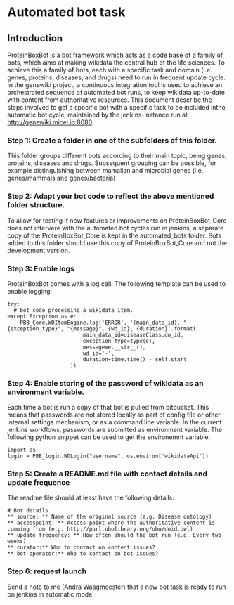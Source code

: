 # Automated bot task
## Introduction
ProteinBoxBot is a bot framework which acts as a code base of a family of bots, which aims at making wikidata the central hub of the life sciences. 
To achieve this a family of bots, each with a specific task and domain (i.e. genes, proteins, diseases, and drugs) need to run in frequent update cycle. 
In the genewiki project, a continuous integration tool is used to achieve an orchestrated sequence of automated bot runs, to keep wikidata up-to-date with content
from authoritative resources. This document describe the steps involved to get a specific bot with a specific task to be included inthe automatic bot cycle, maintained by 
the jenkins-instance run at http://genewiki.micel.io:8080.

### Step 1: Create a folder in one of the subfolders of this folder.
This folder groups different bots according to their main topic, being genes, proteins, diseases and drugs. Subsequent grouping can be possible, for example distinguishing between mamalian and microbial genes (i.e. genes/mammals and genes/bacteria)

### Step 2: Adapt your bot code to reflect the above mentioned folder structure.
To allow for testing if new features or improvements on ProteinBoxBot_Core does not intervere with the automated bot cycles run in jenkins, a separate copy of the ProteinBoxBot_Core is kept 
in the automated_bots folder. Bots added to this folder should use this copy of ProteinBoxBot_Core and not the development version.

### Step 3: Enable logs
ProteinBoxBot comes with a log call. The following template can be used to enable logging:

```
try:
  # bot code processing a wikidata item. 
except Exception as e:
	PBB_Core.WDItemEngine.log('ERROR', '{main_data_id}, "{exception_type}", "{message}", {wd_id}, {duration}'.format(
                        main_data_id=diseaseClass.do_id,
                        exception_type=type(e),
                        message=e.__str__(),
                        wd_id='-',
                        duration=time.time() - self.start
                    ))
```

### Step 4: Enable storing of the password of wikidata as an environment variable.
Each time a bot is run a copy of that bot is pulled from bitbucket. This means that passwords are not stored locally as part of config file or other internal settings mechanism, or as a command line variable.  In the current jenkins workflows, passwords are submitted as environment variable. The following python snippet can be used to get the environemnt variable:
```
import os
login = PBB_login.WDLogin("username", os.environ['wikidataApi'])
```

### Step 5: Create a README.md file with contact details and update frequence
The readme file should at least have the following details:
```
# Bot details
** source: ** Name of the original source (e.g. Disease ontology)
** accesspoint: ** Access point where the authoritative content is comming from (e.g. http://purl.obolibrary.org/obo/doid.owl)
** update frequency: ** How often should the bot run (e.g. Every two weeks)
** curator:** Who to contact on content issues?
** bot-operator:** Who to contact on bot issues?
``` 

### Step 6: request launch
Send a note to me (Andra Waagmeester) that a new bot task is ready to run on jenkins in automatic mode. 
